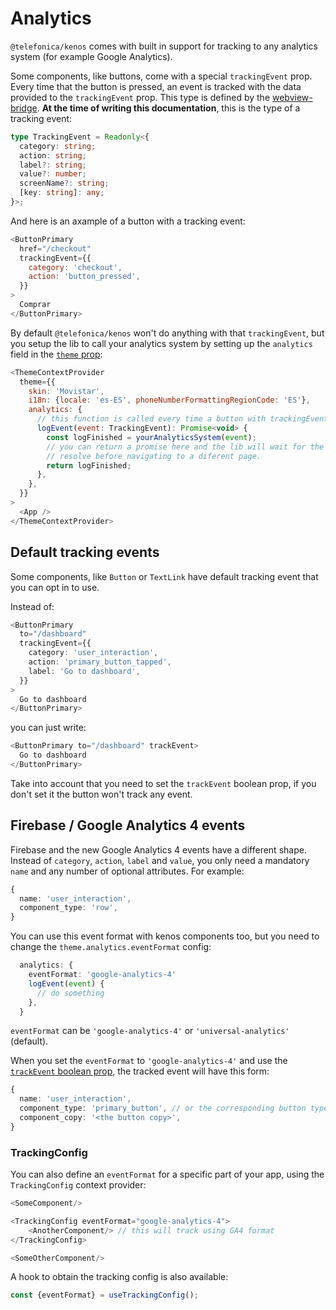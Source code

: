 # Analytics

`@telefonica/kenos` comes with built in support for tracking to any analytics system (for example Google
Analytics).

Some components, like buttons, come with a special `trackingEvent` prop. Every time that the button is
pressed, an event is tracked with the data provided to the `trackingEvent` prop. This type is defined by the
[webview-bridge](https://github.com/Telefonica/webview-bridge). **At the time of writing this documentation**,
this is the type of a tracking event:

```ts
type TrackingEvent = Readonly<{
  category: string;
  action: string;
  label?: string;
  value?: number;
  screenName?: string;
  [key: string]: any;
}>;
```

And here is an axample of a button with a tracking event:

```js
<ButtonPrimary
  href="/checkout"
  trackingEvent={{
    category: 'checkout',
    action: 'button_pressed',
  }}
>
  Comprar
</ButtonPrimary>
```

By default `@telefonica/kenos` won't do anything with that `trackingEvent`, but you setup the lib to call your
analytics system by setting up the `analytics` field in the [`theme` prop](./theme-config.md):

```js
<ThemeContextProvider
  theme={{
    skin: 'Movistar',
    i18n: {locale: 'es-ES', phoneNumberFormattingRegionCode: 'ES'},
    analytics: {
      // this function is called every time a button with trackingEvent is pressed
      logEvent(event: TrackingEvent): Promise<void> {
        const logFinished = yourAnalyticsSystem(event);
        // you can return a promise here and the lib will wait for the promise to
        // resolve before navigating to a diferent page.
        return logFinished;
      },
    },
  }}
>
  <App />
</ThemeContextProvider>
```

## Default tracking events

Some components, like `Button` or `TextLink` have default tracking event that you can opt in to use.

Instead of:

```ts
<ButtonPrimary
  to="/dashboard"
  trackingEvent={{
    category: 'user_interaction',
    action: 'primary_button_tapped',
    label: 'Go to dashboard',
  }}
>
  Go to dashboard
</ButtonPrimary>
```

you can just write:

```ts
<ButtonPrimary to="/dashboard" trackEvent>
  Go to dashboard
</ButtonPrimary>
```

Take into account that you need to set the `trackEvent` boolean prop, if you don't set it the button won't
track any event.

## Firebase / Google Analytics 4 events

Firebase and the new Google Analytics 4 events have a different shape. Instead of `category`, `action`,
`label` and `value`, you only need a mandatory `name` and any number of optional attributes. For example:

```ts
{
  name: 'user_interaction',
  component_type: 'row',
}
```

You can use this event format with kenos components too, but you need to change the
`theme.analytics.eventFormat` config:

```ts
  analytics: {
    eventFormat: 'google-analytics-4'
    logEvent(event) {
      // do something
    },
  }
```

`eventFormat` can be `'google-analytics-4'` or `'universal-analytics'` (default).

When you set the `eventFormat` to `'google-analytics-4'` and use the
[`trackEvent` boolean prop](#default-tracking-events), the tracked event will have this form:

```ts
{
  name: 'user_interaction',
  component_type: 'primary_button', // or the corresponding button type
  component_copy: '<the button copy>',
}
```

### TrackingConfig

You can also define an `eventFormat` for a specific part of your app, using the `TrackingConfig` context
provider:

```ts
<SomeComponent/>

<TrackingConfig eventFormat="google-analytics-4">
    <AnotherComponent/> // this will track using GA4 format
</TrackingConfig>

<SomeOtherComponent/>
```

A hook to obtain the tracking config is also available:

```ts
const {eventFormat} = useTrackingConfig();
```
